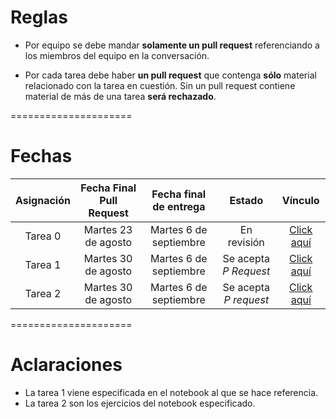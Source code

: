 # Reglas

- Por equipo se debe mandar **solamente un pull request** referenciando a los miembros del equipo en la conversación.

- Por cada tarea debe haber **un pull request** que contenga **sólo** material relacionado con la tarea en cuestión. Sin un pull request contiene material de más de una tarea **será rechazado**.

=====================

# Fechas

|     Asignación     | Fecha Final Pull Request | Fecha final de entrega  |         Estado         | Vínculo |
|:------------------:|:------------------------:|:-----------------------:|:----------------------:|:-------:|
|        Tarea 0     |    Martes 23 de agosto   |  Martes 6 de septiembre | En revisión  | [Click aquí](https://github.com/lbenet/2017-1_TSFisComp/blob/master/notas_clase/01_Introd_git.ipynb)
|        Tarea 1     |    Martes 30 de agosto   |  Martes 6 de septiembre | Se acepta *P Request*  | [Click aquí](https://github.com/lbenet/2017-1_TSFisComp/blob/master/notas_clase/02_git_colaborativo.ipynb) |
| Tarea 2 | Martes 30 de agosto | Martes 6 de septiembre | Se acepta *P request* | [Click aquí](https://github.com/lbenet/2017-1_TSFisComp/blob/master/notas_clase/04_Julia_intermedio.ipynb)|


=====================

# Aclaraciones

- La tarea 1 viene especificada en el notebook al que se hace referencia.
- La tarea 2 son los ejercicios del notebook especificado.
